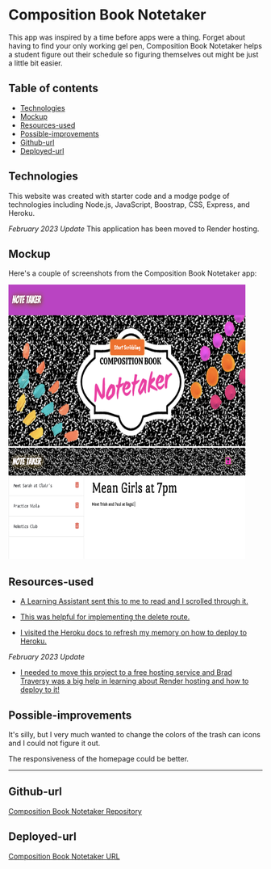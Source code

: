 # Composition Book Notetaker

This app was inspired by a time before apps were a thing. Forget about having to find your only working gel pen, Composition Book Notetaker helps a student figure out their schedule so figuring themselves out might be just a little bit easier.  

## Table of contents
* [Technologies](#technologies)
* [Mockup](#mockup)
* [Resources-used](#resources-used)
* [Possible-improvements](#possible-improvements)
* [Github-url](#github-url)
* [Deployed-url](#deployed-url)

## Technologies

This website was created with starter code and a modge podge of technologies including Node.js, JavaScript, Boostrap, CSS, Express, and Heroku.

*February 2023 Update*
This application has been moved to Render hosting.

## Mockup

Here's a couple of screenshots from the Composition Book Notetaker app:

<img src="public/assets/images/cbnt1.png" width="470" height="320" alt="Notetaker Homepage"/>

<img src="public/assets/images/cbnt2.png" width="470" height="220" alt="Notetaker Notes Page"/>

## Resources-used

* <a href="https://medium.com/@abdishire15/what-is-the-difference-between-fs-writefile-and-fs-writefilesync-3a2c3f2c516" target="_blank"> A Learning Assistant sent this to me to read and I scrolled through it. </a> 

* <a href="https://expressjs.com/en/starter/basic-routing.html" target="_blank"> This was helpful for implementing the delete route. </a> 

* <a href="https://devcenter.heroku.com/articles/git" target="_blank"> I visited the Heroku docs to refresh my memory on how to deploy to Heroku. </a> 

*February 2023 Update*
* <a href="https://www.youtube.com/watch?v=MusIvEKjqsc" target="_blank"> I needed to move this project to a free hosting service and Brad Traversy was a big help in learning about Render hosting and how to deploy to it! </a> 

## Possible-improvements

It's silly, but I very much wanted to change the colors of the trash can icons and I could not figure it out. 

The responsiveness of the homepage could be better.

---

## Github-url
<a href=https://github.com/AmyShafer/Composition-Book-Notetaker target="_blank_">Composition Book Notetaker Repository</a> 

## Deployed-url
<a href="https://composition-book-notetaker.onrender.com/" target="_blank_">Composition Book Notetaker URL</a> 

